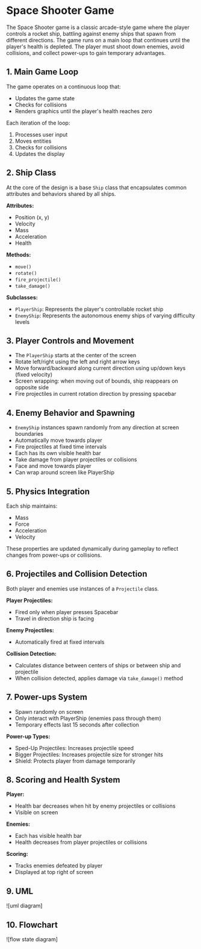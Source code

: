 # Space Shooter Game

The Space Shooter game is a classic arcade-style game where the player controls a rocket ship, battling against enemy ships that spawn from different directions. The game runs on a main loop that continues until the player's health is depleted. The player must shoot down enemies, avoid collisions, and collect power-ups to gain temporary advantages.

## 1. Main Game Loop
The game operates on a continuous loop that:
- Updates the game state
- Checks for collisions
- Renders graphics until the player's health reaches zero

Each iteration of the loop:
1. Processes user input
2. Moves entities
3. Checks for collisions
4. Updates the display

## 2. Ship Class 
At the core of the design is a base `Ship` class that encapsulates common attributes and behaviors shared by all ships.

**Attributes:**
- Position (x, y)
- Velocity
- Mass
- Acceleration
- Health

**Methods:**
- `move()`
- `rotate()`
- `fire_projectile()`
- `take_damage()`

**Subclasses:**
- `PlayerShip`: Represents the player's controllable rocket ship
- `EnemyShip`: Represents the autonomous enemy ships of varying difficulty levels

## 3. Player Controls and Movement
- The `PlayerShip` starts at the center of the screen
- Rotate left/right using the left and right arrow keys
- Move forward/backward along current direction using up/down keys (fixed velocity)
- Screen wrapping: when moving out of bounds, ship reappears on opposite side
- Fire projectiles in current rotation direction by pressing spacebar

## 4. Enemy Behavior and Spawning
- `EnemyShip` instances spawn randomly from any direction at screen boundaries
- Automatically move towards player
- Fire projectiles at fixed time intervals
- Each has its own visible health bar
- Take damage from player projectiles or collisions
- Face and move towards player
- Can wrap around screen like PlayerShip

## 5. Physics Integration
Each ship maintains:
- Mass
- Force
- Acceleration
- Velocity

These properties are updated dynamically during gameplay to reflect changes from power-ups or collisions.

## 6. Projectiles and Collision Detection
Both player and enemies use instances of a `Projectile` class.

**Player Projectiles:**
- Fired only when player presses Spacebar
- Travel in direction ship is facing

**Enemy Projectiles:**
- Automatically fired at fixed intervals

**Collision Detection:**
- Calculates distance between centers of ships or between ship and projectile
- When collision detected, applies damage via `take_damage()` method

## 7. Power-ups System
- Spawn randomly on screen
- Only interact with PlayerShip (enemies pass through them)
- Temporary effects last 15 seconds after collection

**Power-up Types:**
- Sped-Up Projectiles: Increases projectile speed
- Bigger Projectiles: Increases projectile size for stronger hits
- Shield: Protects player from damage temporarily

## 8. Scoring and Health System
**Player:**
- Health bar decreases when hit by enemy projectiles or collisions
- Visible on screen

**Enemies:**
- Each has visible health bar
- Health decreases from player projectiles or collisions

**Scoring:**
- Tracks enemies defeated by player
- Displayed at top right of screen

## 9. UML 
![uml diagram]

## 10. Flowchart
![flow state diagram]
